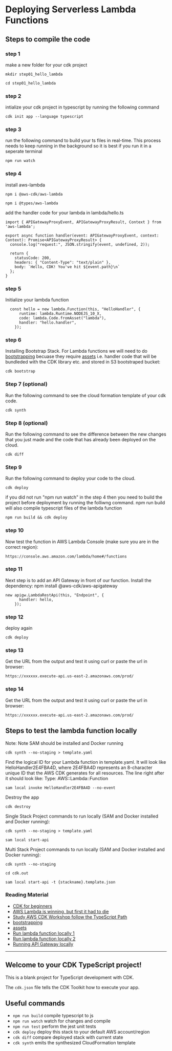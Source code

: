 # Deploying Serverless Lambda Functions

## Steps to compile the code

### step 1

make a new folder for your cdk project

```
mkdir step01_hello_lambda

cd step01_hello_lambda
```

### step 2

intialize your cdk project in typescript by running the following command

```
cdk init app --language typescript
```

### step 3

run the following command to build your ts files in real-time. This process needs to keep running in the background so it is best if you run it in a seperate terminal

```
npm run watch
```

### step 4

install aws-lambda

```
npm i @aws-cdk/aws-lambda

npm i @types/aws-lambda

```

add the handler code for your lambda in lambda/hello.ts

```
import { APIGatewayProxyEvent, APIGatewayProxyResult, Context } from 'aws-lambda';

export async function handler(event: APIGatewayProxyEvent, context: Context): Promise<APIGatewayProxyResult> {
  console.log("request:", JSON.stringify(event, undefined, 2));

  return {
    statusCode: 200,
    headers: { "Content-Type": "text/plain" },
    body: `Hello, CDK! You've hit ${event.path}\n`
  };
}
```

### step 5

Initialize your lambda function

```
  const hello = new lambda.Function(this, "HelloHandler", {
      runtime: lambda.Runtime.NODEJS_10_X,
      code: lambda.Code.fromAsset("lambda"),
      handler: "hello.handler",
    });

```

### step 6

Installing Bootstrap Stack.
For Lambda functions we will need to do [bootstrapping](https://docs.aws.amazon.com/cdk/latest/guide/bootstrapping.html) becuase they require [assets](https://docs.aws.amazon.com/cdk/latest/guide/assets.html) i.e. handler code that will be bundleded with the CDK library etc. and stored in S3 bootstraped bucket:

```
cdk bootstrap
```

### Step 7 (optional)

Run the following command to see the cloud formation template of your cdk code.

```
cdk synth
```

### Step 8 (optional)

Run the following command to see the difference between the new changes that you just made and the code that has already been deployed on the cloud.

```
cdk diff
```

### Step 9

Run the following command to deploy your code to the cloud.

```
cdk deploy
```

if you did not run "npm run watch" in the step 4 then you need to build the project before deployment by running the folliwng command. npm run build will also compile typescript files of the lambda function

```
npm run build && cdk deploy
```

### step 10

Now test the function in AWS Lambda Console (make sure you are in the correct region):

```
https://console.aws.amazon.com/lambda/home#/functions
```

### step 11

Next step is to add an API Gateway in front of our function. Install the dependency: npm install @aws-cdk/aws-apigateway

```
new apigw.LambdaRestApi(this, "Endpoint", {
      handler: hello,
    });
```

### step 12

deploy again

```
cdk deploy
```

### step 13

Get the URL from the output and test it using curl or paste the url in browser:

```
https://xxxxxx.execute-api.us-east-2.amazonaws.com/prod/
```

### step 14

Get the URL from the output and test it using curl or paste the url in browser:

```
https://xxxxxx.execute-api.us-east-2.amazonaws.com/prod/
```

## Steps to test the lambda function locally

Note: Note SAM should be installed and Docker running

```
cdk synth --no-staging > template.yaml
```

Find the logical ID for your Lambda function in template.yaml. It will look like HelloHandler2E4FBA4D, where 2E4FBA4D represents an 8-character unique ID that the AWS CDK generates for all resources. The line right after it should look like: Type: AWS::Lambda::Function

```
sam local invoke HelloHandler2E4FBA4D --no-event
```

Destroy the app

```
cdk destroy
```

Single Stack Project commands to run locally (SAM and Docker installed and Docker running):

```
cdk synth --no-staging > template.yaml

sam local start-api
```

Multi Stack Project commands to run locally (SAM and Docker installed and Docker running):

```
cdk synth --no-staging

cd cdk.out

sam local start-api -t {stackname}.template.json
```

### Reading Material

- [CDK for beginners](https://levelup.gitconnected.com/aws-cdk-for-beginners-e6c05ad91895)
- [AWS Lambda is winning, but first it had to die](https://acloudguru.com/blog/engineering/aws-lambda-is-winning-but-first-it-had-to-die)
- [Study AWS CDK Workshop follow the TypeScript Path](https://cdkworkshop.com/)
- [bootstrapping](https://docs.aws.amazon.com/cdk/latest/guide/bootstrapping.html)
- [assets](https://docs.aws.amazon.com/cdk/latest/guide/assets.html)
- [Run lambda function locally 1](https://docs.aws.amazon.com/cdk/latest/guide/sam.html)
- [Run lambda function locally 2](https://tlakomy.com/run-cdk-lambda-function-locally)
- [Running API Gateway locally](https://docs.aws.amazon.com/serverless-application-model/latest/developerguide/serverless-sam-cli-using-start-api.html)

---

## Welcome to your CDK TypeScript project!

This is a blank project for TypeScript development with CDK.

The `cdk.json` file tells the CDK Toolkit how to execute your app.

## Useful commands

- `npm run build` compile typescript to js
- `npm run watch` watch for changes and compile
- `npm run test` perform the jest unit tests
- `cdk deploy` deploy this stack to your default AWS account/region
- `cdk diff` compare deployed stack with current state
- `cdk synth` emits the synthesized CloudFormation template
